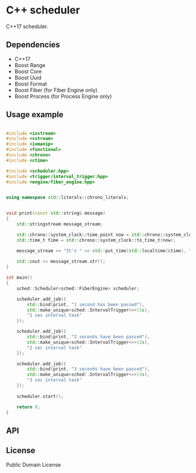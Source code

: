 # C++ scheduler

C++17 scheduler. 

## Dependencies

* C++17
* Boost Range
* Boost Core
* Boost Uuid
* Boost Format
* Boost Fiber (for Fiber Engine only)
* Boost Process (for Process Engine only)



## Usage example

```c++

#include <iostream>
#include <sstream>
#include <iomanip>
#include <functional>
#include <chrono>
#include <ctime>

#include <scheduler.hpp>
#include <trigger/interval_trigger.hpp>
#include <engine/fiber_engine.hpp>


using namespace std::literals::chrono_literals;


void print(const std::string& message)
{
    std::stringstream message_stream;

    std::chrono::system_clock::time_point now = std::chrono::system_clock::now();
    std::time_t time = std::chrono::system_clock::to_time_t(now);   

    message_stream << "It's " << std::put_time(std::localtime(&time), "%T") << "\t" << message << std::endl;
    
    std::cout << message_stream.str();
}

int main()
{   
    sched::Scheduler<sched::FiberEngine> scheduler;

    scheduler.add_job({
        std::bind(print, "1 second has been passed"),
        std::make_unique<sched::IntervalTrigger<>>(1s),
        "1 sec interval task"
    });

    scheduler.add_job({
        std::bind(print, "2 seconds have been passed"),
        std::make_unique<sched::IntervalTrigger<>>(2s),
        "2 sec interval task"
    });

    scheduler.add_job({
        std::bind(print, "3 seconds have been passed"),
        std::make_unique<sched::IntervalTrigger<>>(3s),
        "3 sec interval task"
    });
    
    scheduler.start();

    return 0;
}


```


## API

## License

Public Domain License
